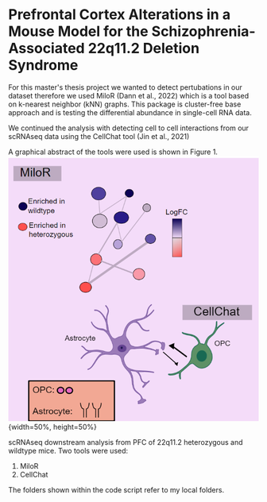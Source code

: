 # Prefrontal Cortex Alterations in a Mouse Model for the Schizophrenia-Associated 22q11.2 Deletion Syndrome

<p> For this master's thesis project we wanted to detect pertubations in our dataset therefore we used MiloR (Dann et al., 2022) which is a tool based on k-nearest neighbor (kNN) graphs. This package is cluster-free base approach and is testing the differential abundance in single-cell RNA data. </p>

<p> We continued the analysis with detecting cell to cell interactions from our scRNAseq data using the CellChat tool (Jin et al., 2021)
 </p> 
 
 A graphical abstract of the tools were used is shown in Figure 1.
 ![MiloR and CellChat]( https://github.com/zeniazen5/22q11.2/blob/main/2023-05-20%20(2).png "MiloR and CellChat"){width=50%, height=50%}


scRNAseq downstream analysis from PFC of 22q11.2 heterozygous and wildtype mice. 
Two tools were used:
1. MiloR 
2. CellChat 



The folders shown within the code script refer to my local folders. 


